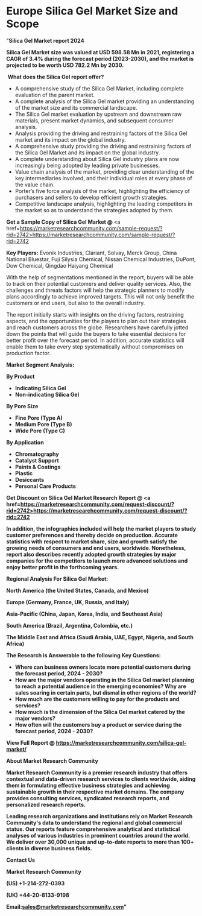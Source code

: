 # Europe Silica Gel Market Size and Scope 
"<strong>Silica Gel Market report 2024</strong>

<strong>Silica Gel Market size was valued at USD 598.58 Mn in 2021, registering a CAGR of 3.4% during the forecast period (2023-2030), and the market is projected to be worth USD 782.2 Mn by 2030.</strong>

 <strong><b>What does the Silica Gel report offer?</b></strong>
<ul>
  <li>A comprehensive study of the Silica Gel Market, including complete evaluation of the parent market.</li>
  <li>A complete analysis of the Silica Gel market providing an understanding of the market size and its commercial landscape.</li>
  <li>The Silica Gel market evaluation by upstream and downstream raw materials, present market dynamics, and subsequent consumer analysis.</li>
  <li>Analysis providing the driving and restraining factors of the Silica Gel market and its impact on the global industry.</li>
  <li>A comprehensive study providing the driving and restraining factors of the Silica Gel Market and its impact on the global industry.</li>
  <li>A complete understanding about Silica Gel industry plans are now increasingly being adopted by leading private businesses.</li>
  <li>Value chain analysis of the market, providing clear understanding of the key intermediaries involved, and their individual roles at every phase of the value chain.</li>
  <li>Porter’s five force analysis of the market, highlighting the efficiency of purchasers and sellers to develop efficient growth strategies.</li>
  <li>Competitive landscape analysis, highlighting the leading competitors in the market so as to understand the strategies adopted by them.</li>
</ul>

<strong>Get a Sample Copy of Silica Gel Market @ </strong><a href=https://marketresearchcommunity.com/sample-request/?rid=2742><u>https://marketresearchcommunity.com/sample-request/?rid=2742</u></a>

<strong>Key Players:</strong> 
Evonik Industries, Clariant, Solvay, Merck Group, China National Bluestar, Fuji Silysia Chemical, Nissan Chemical Industries, DuPont, Dow Chemical, Qingdao Haiyang Chemical

With the help of segmentations mentioned in the report, buyers will be able to track on their potential customers and deliver quality services. Also, the challenges and threats factors will help the strategic planners to modify plans accordingly to achieve improved targets. This will not only benefit the customers or end users, but also to the overall industry.

The report initially starts with insights on the driving factors, restraining aspects, and the opportunities for the players to plan out their strategies and reach customers across the globe. Researchers have carefully jotted down the points that will guide the buyers to take essential decisions for better profit over the forecast period. In addition, accurate statistics will enable them to take every step systematically without compromises on production factor.

<strong>Market Segment Analysis:</strong>


<strong><strong>By Product</strong></h4>
<ul>
 	<li>Indicating Silica Gel</li>
 	<li>Non-indicating Silica Gel</li>
</ul>
<strong><strong>By Pore Size</strong></h4>
<ul>
 	<li>Fine Pore (Type A)</li>
 	<li>Medium Pore (Type B)</li>
 	<li>Wide Pore (Type C)</li>
</ul>
<strong><strong>By Application</strong></h4>
<ul>
 	<li>Chromatography</li>
 	<li>Catalyst Support</li>
 	<li>Paints &amp; Coatings</li>
 	<li>Plastic</li>
 	<li>Desiccants</li>
 	<li>Personal Care Products</li>
</ul>

<strong>Get Discount on Silica Gel Market Research Report @ </b></strong><a href=https://marketresearchcommunity.com/request-discount/?rid=2742><u>https://marketresearchcommunity.com/request-discount/?rid=2742</u></a>

In addition, the infographics included will help the market players to study customer preferences and thereby decide on production. Accurate statistics with respect to market share, size and growth satisfy the growing needs of consumers and end users, worldwide. Nonetheless, report also describes recently adopted growth strategies by major companies for the competitors to launch more advanced solutions and enjoy better profit in the forthcoming years.

<strong>Regional Analysis For Silica Gel Market:</strong>

<strong>North America</strong> (the United States, Canada, and Mexico)

<strong>Europe</strong> (Germany, France, UK, Russia, and Italy)

<strong>Asia-Pacific</strong> (China, Japan, Korea, India, and Southeast Asia)

<strong>South America</strong> (Brazil, Argentina, Colombia, etc.)

<strong>The Middle East and Africa</strong> (Saudi Arabia, UAE, Egypt, Nigeria, and South Africa)

<strong>The Research is Answerable to the following Key Questions:</strong>
<ul>
 	<li>Where can business owners locate more potential customers during the forecast period, 2024 - 2030?</li>
 	<li>How are the major vendors operating in the Silica Gel market planning to reach a potential audience in the emerging economies? Why are sales soaring in certain parts, but dismal in other regions of the world?</li>
 	<li>How much are the customers willing to pay for the products and services?</li>
 	<li>How much is the dimension of the Silica Gel market catered by the major vendors?</li>
 	<li>How often will the customers buy a product or service during the forecast period, 2024 - 2030?</li>
</ul>

<strong>View Full Report @</strong> <a href=https://marketresearchcommunity.com/silica-gel-market/>https://marketresearchcommunity.com/silica-gel-market/</a>

<strong>About Market Research Community</strong>

Market Research Community is a premier research industry that offers contextual and data-driven research services to clients worldwide, aiding them in formulating effective business strategies and achieving sustainable growth in their respective market domains. The company provides consulting services, syndicated research reports, and personalized research reports.

Leading research organizations and institutions rely on Market Research Community's data to understand the regional and global commercial status. Our reports feature comprehensive analytical and statistical analyses of various industries in prominent countries around the world. We deliver over 30,000 unique and up-to-date reports to more than 100+ clients in diverse business fields.

<strong>Contact Us</strong>

<strong>Market Research Community</strong>

(US) +1-214-272-0393

(UK) +44-20-8133-9198

<strong>Email:</strong>sales@marketresearchcommunity.com"
